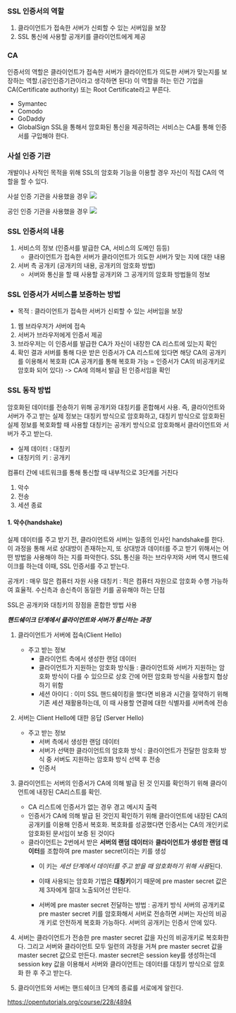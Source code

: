 ### SSL 인증서의 역할
1. 클라이언트가 접속한 서버가 신뢰할 수 있는 서버임을 보장
2. SSL 통신에 사용할 공개키를 클라이언트에게 제공


### CA
인증서의 역할은 클라이언트가 접속한 서버가 클라이언트가 의도한 서버가 맞는지를 보장하는 역할.(공인인증기관이라고 생각하면 된다)
이 역할을 하는 민간 기업을 CA(Certificate authority) 또는 Root Certificate라고 부른다.
- Symantec
- Comodo 
- GoDaddy
- GlobalSign
SSL을 통해서 암호화된 통신을 제공하려는 서비스는 CA를 통해 인증서를 구입해야 한다.

### 사설 인증 기관
개발이나 사적인 목적을 위해 SSL의 암호화 기능을 이용할 경우 자신이 직접 CA의 역할을 할 수 있다.

사설 인증 기관을 사용했을 경우
![](https://s3.ap-northeast-2.amazonaws.com/opentutorials-user-file/module/228/1536.gif)

공인 인증 기관을 사용했을 경우
![](https://s3.ap-northeast-2.amazonaws.com/opentutorials-user-file/module/228/1537.gif)


### SSL 인증서의 내용
1. 서비스의 정보 (인증서를 발급한 CA, 서비스의 도메인 등등)
	- 클라이언트가 접속한 서버가 클라이언트가 의도한 서버가 맞는 지에 대한 내용
2. 서버 측 공개키 (공개키의 내용, 공개키의 암호화 방법)
	- 서버와 통신을 할 때 사용할 공개키와 그 공개키의 암호화 방법들의 정보

### SSL 인증서가 서비스를 보증하는 방법
- 목적 : 클라이언트가 접속한 서버가 신뢰할 수 있는 서버임을 보장

1. 웹 브라우저가 서버에 접속
2. 서버가 브라우저에게 인증서 제공
3. 브라우저는 이 인증서를 발급한 CA가 자신이 내장한 CA 리스트에 있는지 확인
4. 확인 결과 서버를 통해 다운 받은 인증서가 CA 리스트에 있다면 해당 CA의 공개키를 이용해서 복호화
     (CA 공개키를 통해 복호화 가능 = 인증서가 CA의 비공개키로 암호화 되어 있다)
     -> CA에 의해서 발급 된 인증서임을 확인

### SSL 동작 방법
암호화된 데이터를 전송하기 위해 공개키와 대칭키를 혼합해서 사용. 
즉, 클라이언트와 서버가 주고 받는 실제 정보는 대칭키 방식으로 암호화하고, 대칭키 방식으로 암호화된 실제 정보를 복호화할 때 사용할 대칭키는 공개키 방식으로 암호화해서 클라이언트와 서버가 주고 받는다.
   - 실제 데이터 : 대칭키
   - 대칭키의 키 : 공개키

컴퓨터 간에 네트워크를 통해 통신할 때 내부적으로 3단계를 거친다
1. 악수
2. 전송
3. 세션 종료

#### 1. 악수(handshake)

실제 데이터를 주고 받기 전, 클라이언트와 서버는 일종의 인사인 handshake를 한다. 이 과정을 통해 서로 상대방이 존재하는지, 또 상대방과 데이터를 주고 받기 위해서는 어떤 방법을 사용해야 하는 지를 파악한다.
SSL 통신을 하는 브라우저와 서버 역시 핸드쉐이크를 하는데 이때, SSL 인증서를 주고 받는다.

공개키 : 매우 많은 컴퓨터 자원 사용
대칭키 : 적은 컴퓨터 자원으로 암호화 수행 가능하여 효율적. 수신측과 송신측이 동일한 키를 공유해야 하는 단점

SSL은 공개키와 대칭키의 장점을 혼합한 방법 사용

***핸드쉐이크 단계에서 클라이언트와 서버가 통신하는 과정***
1. 클라이언트가 서버에 접속(Client Hello)
	- 주고 받는 정보
		- 클라이언트 측에서 생성한 랜덤 데이터
		- 클라이언트가 지원하는 암호화 방식들 : 클라이언트와 서버가 지원하는 암호화 방식이 다를 수 있으므로 상호 간에 어떤 암호화 방식을 사용할지 협상하기 위함
		- 세션 아이디 : 이미 SSL 핸드쉐이킹을 했다면 비용과 시간을 절약하기 위해 기존 세션 재활용하는데, 이 때 사용할 연결에 대한 식별자를 서버측에 전송

2. 서버는 Client Hello에 대한 응답 (Server Hello)
	- 주고 받는 정보
		- 서버 측에서 생성한 랜덤 데이터
		- 서버가 선택한 클라이언트의 암호화 방식 : 클라이언트가 전달한 암호화 방식 중 서버도 지원하는 암호화 방식 선택 후 전송
		- 인증서

3. 클라이언트는 서버의 인증서가 CA에 의해 발급 된 것 인지를 확인하기 위해  클라이언트에 내장된 CA리스트를 확인. 
	- CA 리스트에 인증서가 없는 경우 경고 메시지 출력
	- 인증서가 CA에 의해 발급 된 것인지 확인하기 위해 클라이언트에 내장된 CA의 공개키를 이용해 인증서 복호화. 복호화를 성공했다면 인증서는 CA의 개인키로 암호화된 문서임이 보증 된 것이다
	- 클라이언트는 2번에서 받은 **서버의 랜덤 데이터**와 **클라이언트가 생성한 랜덤 데이터**를 조합하여 pre master secret이라는 키를 생성
		- 이 키는 *세션 단계에서 데이터를 주고 받을 때 암호화하기 위해 사용*된다.
		- 이때 사용되는 암호화 기법은 **대칭키**이기 때문에 pre master secret 값은 제 3자에게 절대 노출되어선 안된다.

		- 서버에 pre master secret 전달하는 방법 : 공개키 방식
		  서버의 공개키로 pre master secret 키를 암호화해서 서버로 전송하면 서버는 자신의 비공개 키로 안전하게 복호화 가능하다. 서버의 공개키는 인증서 안에 있다.

4. 서버는 클라이언트가 전송한 pre master secret 값을 자신의 비공개키로 복호화한다. 그리고 서버와 클라이언트 모두 일련의 과정을 거쳐 pre master secret 값을 master secret 값으로 만든다. 
	master secret은 session key를 생성하는데 session key 값을 이용해서 서버와 클라이언트는 데이터를 대칭키 방식으로 암호화 한 후 주고 받는다. 

5. 클라이언트와 서버는 핸드쉐이크 단계의 종료를 서로에게 알린다.

https://opentutorials.org/course/228/4894
